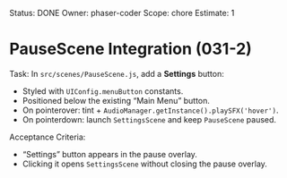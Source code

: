 Status: DONE
Owner: phaser-coder
Scope: chore
Estimate: 1

# PauseScene Integration (031-2)

Task: In `src/scenes/PauseScene.js`, add a **Settings** button:

- Styled with `UIConfig.menuButton` constants.
- Positioned below the existing “Main Menu” button.
- On pointerover: tint + `AudioManager.getInstance().playSFX('hover')`.
- On pointerdown: launch `SettingsScene` and keep `PauseScene` paused.

Acceptance Criteria:

- “Settings” button appears in the pause overlay.
- Clicking it opens `SettingsScene` without closing the pause overlay.
